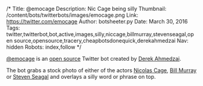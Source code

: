 /*
Title: @emocage
Description: Nic Cage being silly
Thumbnail: /content/bots/twitterbots/images/emocage.png
Link: https://twitter.com/emocage
Author: botsheeter.py
Date: March 30, 2016
Tags: twitter,twitterbot,bot,active,images,silly,niccage,billmurray,stevenseagal,open source,opensource,tracery,cheapbotsdonequick,derekahmedzai
Nav: hidden
Robots: index,follow
*/

[@emocage](https://twitter.com/emocage) is an [open source](http://cheapbotsdonequick.com/source/emocage) Twitter bot created by [Derek Ahmedzai](https://twitter.com/derekahmedzai). 

The bot grabs a stock photo of either of the actors [Nicolas Cage](https://en.wikipedia.org/wiki/Nicolas_Cage), [Bill Murray](https://en.wikipedia.org/wiki/Bill_Murray) or [Steven Seagal](https://en.wikipedia.org/wiki/Steven_Seagal) and overlays a silly word or phrase on top.
